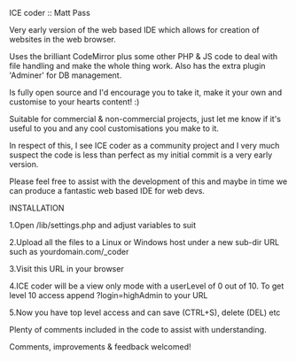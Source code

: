 ICE coder :: Matt Pass

Very early version of the web based IDE which allows for creation of websites in the web browser.

Uses the brilliant CodeMirror plus some other PHP & JS code to deal with file handling and make the whole thing work. Also has the extra plugin 'Adminer' for DB management.

Is fully open source and I'd encourage you to take it, make it your own and customise to your hearts content! :)

Suitable for commercial & non-commercial projects, just let me know if it's useful to you and any cool customisations you make to it.

In respect of this, I see ICE coder as a community project and I very much suspect the code is less than perfect as my initial commit is a very early version.

Please feel free to assist with the development of this and maybe in time we can produce a fantastic web based IDE for web devs.

INSTALLATION

1.Open /lib/settings.php and adjust variables to suit

2.Upload all the files to a Linux or Windows host under a new sub-dir URL such as yourdomain.com/_coder

3.Visit this URL in your browser

4.ICE coder will be a view only mode with a userLevel of 0 out of 10. To get level 10 access append ?login=highAdmin to your URL

5.Now you have top level access and can save (CTRL+S), delete (DEL) etc

Plenty of comments included in the code to assist with understanding.

Comments, improvements & feedback welcomed!